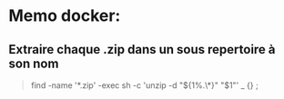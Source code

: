 # Memo docker:

## Extraire chaque .zip dans un sous repertoire à son nom
> find -name '\*.zip' -exec sh -c 'unzip -d "${1%.\*}" "$1"' _ {} \;
